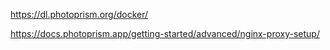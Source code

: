 https://dl.photoprism.org/docker/  

https://docs.photoprism.app/getting-started/advanced/nginx-proxy-setup/  
